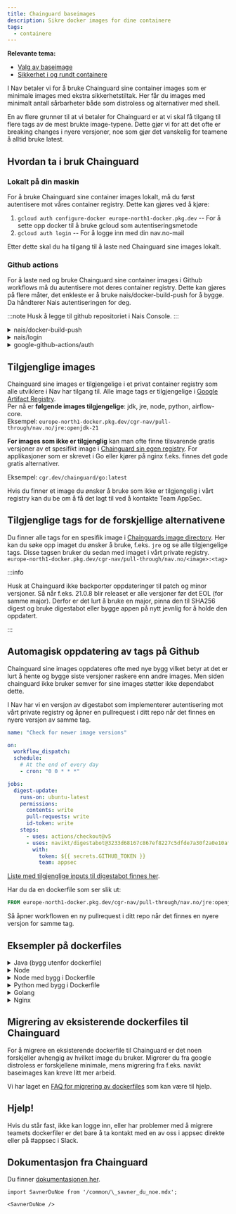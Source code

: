 ```yaml
---
title: Chainguard baseimages
description: Sikre docker images for dine containere
tags:
  - containere
---
```


**Relevante tema:**

- [Valg av baseimage](/docs/sikker-utvikling/baseimages)
- [Sikkerhet i og rundt containere](/docs/sikker-utvikling/containere)

I Nav betaler vi for å bruke Chainguard sine container images som er minimale images med ekstra sikkerhetstiltak. Her får du images med minimalt antall sårbarheter både som distroless og alternativer med shell.

En av flere grunner til at vi betaler for Chainguard er at vi skal få tilgang til flere tags av de mest brukte image-typene. Dette gjør vi for att det ofte er breaking changes i nyere versjoner, noe som gjør det vanskelig for teamene å alltid bruke latest.

## Hvordan ta i bruk Chainguard

### Lokalt på din maskin

For å bruke Chainguard sine container images lokalt, må du først autentisere mot våres container registry. Dette kan gjøres ved å kjøre:

1. `gcloud auth configure-docker europe-north1-docker.pkg.dev` -- For å sette opp docker til å bruke gcloud som autentiseringsmetode
2. `gcloud auth login` -- For å logge inn med din nav.no-mail

Etter dette skal du ha tilgang til å laste ned Chainguard sine images lokalt.

### Github actions

For å laste ned og bruke Chainguard sine container images i Github workflows må du autentisere mot deres container registry. Dette kan gjøres på flere måter, det enkleste er å bruke nais/docker-build-push for å bygge. Da håndterer Nais autentiseringen for deg.

:::note
Husk å legge til github repositoriet i Nais Console.
:::

<details>
<summary>nais/docker-build-push</summary>

```yaml
jobs:
  build:
    runs-on: ubuntu-latest
    permissions:
      contents: read
      id-token: write
    steps:
      - uses: actions/checkout@v4
      - uses: nais/docker-build-push@v0
        id: docker-push
        with:
          team: myteam # required
```

</details>

<details>
<summary>nais/login</summary>

```yaml
jobs:
  build:
    runs-on: ubuntu-latest
    permissions:
      id-token: write
    steps:
      - uses: nais/login@v0
        with:
          team: <ditt team>
```

</details>

<details>
<summary>google-github-actions/auth</summary>

Hvis dere bruker google-github-actions/auth unngå å bruke service account key. Bruk heller Workload Identity Federation. Dette krever at du har satt opp en Workload Identity Pool i GCP. Mer info [repoet til workflow-actionet](https://github.com/google-github-actions/auth?tab=readme-ov-file#indirect-wif)

```yaml
jobs:
  build:
    runs-on: ubuntu-latest
    permissions:
      id-token: write
    steps:
      - uses: google-github-actions/auth@v0
        with:
          credentials_json: ${{ secrets.GCP_CREDENTIALS }}
```

</details>

## Tilgjenglige images

Chainguard sine images er tilgjengelige i et privat container registry som alle utviklere i Nav har tilgang til. Alle image tags er tilgjengelige i [Google Artifact Registry](https://console.cloud.google.com/artifacts/docker/cgr-nav/europe-north1/pull-through).<br />
Per nå er <b>følgende images tilgjengelige</b>: jdk, jre, node, python, airflow-core.<br />
Eksempel: `europe-north1-docker.pkg.dev/cgr-nav/pull-through/nav.no/jre:openjdk-21`

<b>For images som ikke er tilgjenglig</b> kan man ofte finne tilsvarende gratis versjoner av et spesifikt image i [Chainguard sin egen registry](https://images.chainguard.dev/). For applikasjoner som er skrevet i Go eller kjører på nginx f.eks. finnes det gode gratis alternativer.

Eksempel: `cgr.dev/chainguard/go:latest`

Hvis du finner et image du ønsker å bruke som ikke er tilgjengelig i vårt registry kan du be om å få det lagt til ved å kontakte Team AppSec.

## Tilgjenglige tags for de forskjellige alternativene

Du finner alle tags for en spesifik image i [Chainguards image directory](https://images.chainguard.dev/). Her kan du søke opp imaget du ønsker å bruke, f.eks. `jre` og se alle tilgjengelige tags. Disse tagsen bruker du sedan med imaget i vårt private registry. `europe-north1-docker.pkg.dev/cgr-nav/pull-through/nav.no/<image>:<tag>`

:::info

Husk at Chainguard ikke backporter oppdateringer til patch og minor versjoner. Så når f.eks. 21.0.8 blir releaset er alle versjoner før det EOL (for samme major). Derfor er det lurt å bruke en major, pinna den til SHA256 digest og bruke digestabot eller bygge appen på nytt jevnlig for å holde den oppdatert.

:::

## Automagisk oppdatering av tags på Github

Chainguard sine images oppdateres ofte med nye bygg vilket betyr at det er lurt å hente og bygge siste versjoner raskere enn andre images. Men siden chainguard ikke bruker semver for sine images støtter ikke dependabot dette.

I Nav har vi en versjon av digestabot som implementerer autentisering mot vårt private registry og åpner en pullrequest i ditt repo når det finnes en nyere versjon av samme tag.

```yaml
name: "Check for newer image versions"

on:
  workflow_dispatch:
  schedule:
    # At the end of every day
    - cron: "0 0 * * *"

jobs:
  digest-update:
    runs-on: ubuntu-latest
    permissions:
      contents: write
      pull-requests: write
      id-token: write
    steps:
      - uses: actions/checkout@v5
      - uses: navikt/digestabot@3233d68167c867ef8227c5dfde7a30f2a0e10af0
        with:
          token: ${{ secrets.GITHUB_TOKEN }}
          team: appsec
```

[Liste med tilgjenglige inputs til digestabot finnes her](https://github.com/navikt/digestabot?tab=readme-ov-file#inputs).

Har du da en dockerfile som ser slik ut:

```Dockerfile
FROM europe-north1-docker.pkg.dev/cgr-nav/pull-through/nav.no/jre:openjdk-21@sha256:6534a2dd81db8998c70b6b7851a0b665b815372a1444184b2e704edfbd4ee27c
```

Så åpner workflowen en ny pullrequest i ditt repo når det finnes en nyere versjon for samme tag.

## Eksempler på dockerfiles

<details>
<summary>Java (bygg utenfor dockerfile)</summary>

```Dockerfile
FROM europe-north1-docker.pkg.dev/cgr-nav/pull-through/nav.no/jre:openjdk-21
COPY target/app.jar app.jar
CMD ["-jar","app.jar"]
```

</details>

<details>
<summary>Node</summary>

```Dockerfile
FROM europe-north1-docker.pkg.dev/cgr-nav/pull-through/nav.no/node:22

ENV NODE_ENV production
ENV NPM_CONFIG_CACHE /tmp

WORKDIR /app

COPY dist dist/
COPY server server/

EXPOSE 8080
CMD ["server/dist/index.js"]
```

</details>

<details>
<summary>Node med bygg i Dockerfile</summary>

```Dockerfile
FROM europe-north1-docker.pkg.dev/cgr-nav/pull-through/nav.no/node:22-dev AS builder
WORKDIR /app
COPY . /app
RUN npm ci
RUN npm run build

FROM europe-north1-docker.pkg.dev/cgr-nav/pull-through/nav.no/node:22
WORKDIR /app
COPY --from=builder /app /app
CMD ["build/server.js"]
```

</details>

<details>
<summary>Python med bygg i Dockerfile</summary>

```Dockerfile
FROM europe-north1-docker.pkg.dev/cgr-nav/pull-through/nav.no/python:3.12-dev AS builder

WORKDIR /app

RUN python3 -m venv venv
ENV PATH=/app/venv/bin:$PATH
COPY requirements.txt requirements.txt
RUN pip install -r requirements.txt

FROM europe-north1-docker.pkg.dev/cgr-nav/pull-through/nav.no/python:3.12 AS runner

WORKDIR /app

COPY src/ .
COPY --from=builder /app/venv /app/venv
ENV PATH="/app/venv/bin:$PATH"

ENTRYPOINT ["python", "main.py"]
```

</details>

<details>
<summary>Golang</summary>

```Dockerfile
FROM cgr.dev/chainguard/go:latest AS builder
ENV GOOS=linux
ENV CGO_ENABLED=0
ENV GO111MODULE=on
COPY . /src
WORKDIR /src
RUN go mod download
RUN go build -a -installsuffix cgo -o /bin/myapp ./cmd/myapp

FROM cgr.dev/chainguard/static:latest
WORKDIR /app
COPY --from=builder /bin/myapp /app/myapp
ENTRYPOINT ["/app/myapp"]
```

</details>

<details>
<summary>Nginx</summary>

```Dockerfile
FROM cgr.dev/chainguard/node:latest-dev AS build
USER root
WORKDIR /app
COPY package*.json ./
RUN npm ci
COPY . .
RUN npm run build

FROM cgr.dev/chainguard/nginx AS production
COPY --from=build /app/build /usr/share/nginx/html
COPY nginx.conf /etc/nginx/conf.d/default.conf
EXPOSE 8080
```

</details>

## Migrering av eksisterende dockerfiles til Chainguard

For å migrere en eksisterende dockerfile til Chainguard er det noen forskjeller avhengig av hvilket image du bruker. Migrerer du fra google distroless er forskjellene minimale, mens migrering fra f.eks. navikt baseimages kan kreve litt mer arbeid.

Vi har laget en [FAQ for migrering av dockerfiles](/docs/sikker-utvikling/baseimages) som kan være til hjelp.

## Hjelp!

Hvis du står fast, ikke kan logge inn, eller har problemer med å migrere teamets dockerfiler er det bare å ta kontakt med en av oss i appsec direkte eller på #appsec i Slack.

## Dokumentasjon fra Chainguard

Du finner [dokumentasjonen her](https://edu.chainguard.dev/).

```mdx-code-block
import SavnerDuNoe from '/common/\_savner_du_noe.mdx';

<SavnerDuNoe />
```
